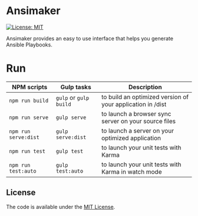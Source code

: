 # Ansimaker

[![License: MIT](https://img.shields.io/badge/License-MIT-yellow.svg)](https://opensource.org/licenses/MIT)

Ansimaker provides an easy to use interface that helps you generate Ansible Playbooks.

# Run

|NPM scripts  | Gulp tasks | Description
------------- | ------------ | ----------
`npm run build`  | `gulp` or `gulp build` | to build an optimized version of your application in /dist
`npm run serve`  | `gulp serve` | to launch a browser sync server on your source files
`npm run serve:dist`  | `gulp serve:dist` |  to launch a server on your optimized application
 `npm run test`  |  `gulp test` | to launch your unit tests with Karma
`npm run test:auto` | `gulp test:auto` |  to launch your unit tests with Karma in watch mode

License
-------
The code is available under the [MIT License](LICENSE.md).
